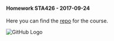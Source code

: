 #### Homework STA426 - 2017-09-24

Here you can find the [repo](https://github.com/sta426hs2017/material) for the course.

![GitHub Logo](https://github.com/akirbis/STA426/GitHub_Logo.png)






